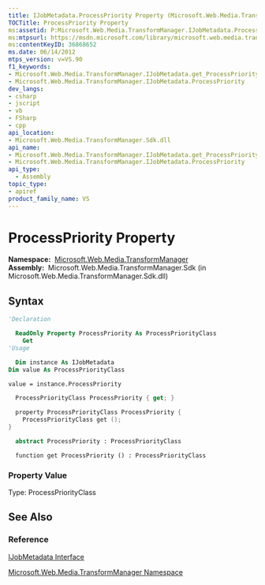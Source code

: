 ```yaml
---
title: IJobMetadata.ProcessPriority Property (Microsoft.Web.Media.TransformManager)
TOCTitle: ProcessPriority Property
ms:assetid: P:Microsoft.Web.Media.TransformManager.IJobMetadata.ProcessPriority
ms:mtpsurl: https://msdn.microsoft.com/library/microsoft.web.media.transformmanager.ijobmetadata.processpriority(v=VS.90)
ms:contentKeyID: 36868652
ms.date: 06/14/2012
mtps_version: v=VS.90
f1_keywords:
- Microsoft.Web.Media.TransformManager.IJobMetadata.get_ProcessPriority
- Microsoft.Web.Media.TransformManager.IJobMetadata.ProcessPriority
dev_langs:
- csharp
- jscript
- vb
- FSharp
- cpp
api_location:
- Microsoft.Web.Media.TransformManager.Sdk.dll
api_name:
- Microsoft.Web.Media.TransformManager.IJobMetadata.get_ProcessPriority
- Microsoft.Web.Media.TransformManager.IJobMetadata.ProcessPriority
api_type:
  - Assembly
topic_type:
- apiref
product_family_name: VS
---
```


# ProcessPriority Property

**Namespace:**  [Microsoft.Web.Media.TransformManager](microsoft-web-media-transformmanager-namespace.md)  
**Assembly:**  Microsoft.Web.Media.TransformManager.Sdk (in Microsoft.Web.Media.TransformManager.Sdk.dll)

## Syntax

```vb
'Declaration

  ReadOnly Property ProcessPriority As ProcessPriorityClass
    Get
'Usage

  Dim instance As IJobMetadata
Dim value As ProcessPriorityClass

value = instance.ProcessPriority
```

```csharp
  ProcessPriorityClass ProcessPriority { get; }
```

```cpp
  property ProcessPriorityClass ProcessPriority {
    ProcessPriorityClass get ();
}
```

``` fsharp
  abstract ProcessPriority : ProcessPriorityClass
```

```jscript
  function get ProcessPriority () : ProcessPriorityClass
```

### Property Value

Type: ProcessPriorityClass  

## See Also

### Reference

[IJobMetadata Interface](ijobmetadata-interface-microsoft-web-media-transformmanager.md)

[Microsoft.Web.Media.TransformManager Namespace](microsoft-web-media-transformmanager-namespace.md)

